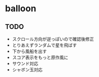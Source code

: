 balloon
=======

TODO
----

* スクロール方向が逆っぽいので確認後修正
* とりあえずランダムで星を飛ばす
* 下から風船を出す
* スコア表示をもっと原作風に
* サウンド対応
* シャボン玉対応
